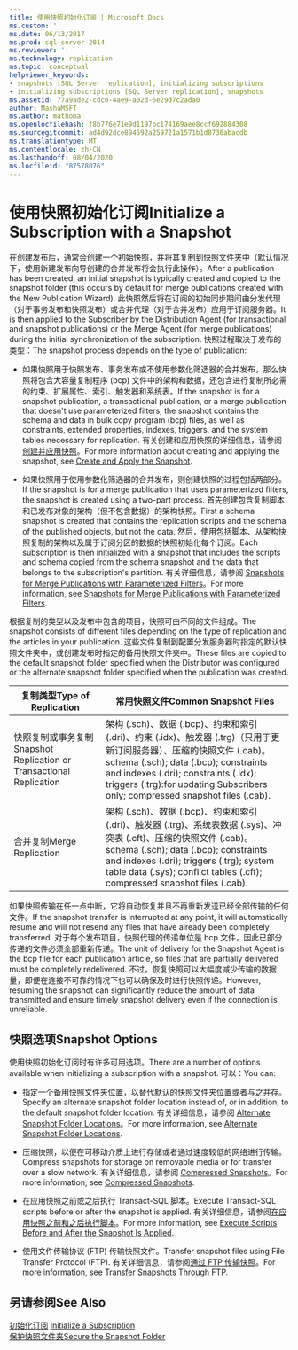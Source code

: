 ```yaml
---
title: 使用快照初始化订阅 | Microsoft Docs
ms.custom: ''
ms.date: 06/13/2017
ms.prod: sql-server-2014
ms.reviewer: ''
ms.technology: replication
ms.topic: conceptual
helpviewer_keywords:
- snapshots [SQL Server replication], initializing subscriptions
- initializing subscriptions [SQL Server replication], snapshots
ms.assetid: 77a9ade2-cdc0-4ae9-a02d-6e29d7c2ada0
author: MashaMSFT
ms.author: mathoma
ms.openlocfilehash: f8b776e71e9d1197bc174169aee8ccf692884308
ms.sourcegitcommit: ad4d92dce894592a259721a1571b1d8736abacdb
ms.translationtype: MT
ms.contentlocale: zh-CN
ms.lasthandoff: 08/04/2020
ms.locfileid: "87578076"
---
```

# <a name="initialize-a-subscription-with-a-snapshot"></a><span data-ttu-id="d9e0a-102">使用快照初始化订阅</span><span class="sxs-lookup"><span data-stu-id="d9e0a-102">Initialize a Subscription with a Snapshot</span></span>
  <span data-ttu-id="d9e0a-103">在创建发布后，通常会创建一个初始快照，并将其复制到快照文件夹中（默认情况下，使用新建发布向导创建的合并发布将会执行此操作）。</span><span class="sxs-lookup"><span data-stu-id="d9e0a-103">After a publication has been created, an initial snapshot is typically created and copied to the snapshot folder (this occurs by default for merge publications created with the New Publication Wizard).</span></span> <span data-ttu-id="d9e0a-104">此快照然后将在订阅的初始同步期间由分发代理（对于事务发布和快照发布）或合并代理（对于合并发布）应用于订阅服务器。</span><span class="sxs-lookup"><span data-stu-id="d9e0a-104">It is then applied to the Subscriber by the Distribution Agent (for transactional and snapshot publications) or the Merge Agent (for merge publications) during the initial synchronization of the subscription.</span></span> <span data-ttu-id="d9e0a-105">快照过程取决于发布的类型：</span><span class="sxs-lookup"><span data-stu-id="d9e0a-105">The snapshot process depends on the type of publication:</span></span>  
  
-   <span data-ttu-id="d9e0a-106">如果快照用于快照发布、事务发布或不使用参数化筛选器的合并发布，那么快照将包含大容量复制程序 (bcp) 文件中的架构和数据，还包含进行复制所必需的约束、扩展属性、索引、触发器和系统表。</span><span class="sxs-lookup"><span data-stu-id="d9e0a-106">If the snapshot is for a snapshot publication, a transactional publication, or a merge publication that doesn't use parameterized filters, the snapshot contains the schema and data in bulk copy program (bcp) files, as well as constraints, extended properties, indexes, triggers, and the system tables necessary for replication.</span></span> <span data-ttu-id="d9e0a-107">有关创建和应用快照的详细信息，请参阅[创建并应用快照](create-and-apply-the-snapshot.md)。</span><span class="sxs-lookup"><span data-stu-id="d9e0a-107">For more information about creating and applying the snapshot, see [Create and Apply the Snapshot](create-and-apply-the-snapshot.md).</span></span>  
  
-   <span data-ttu-id="d9e0a-108">如果快照用于使用参数化筛选器的合并发布，则创建快照的过程包括两部分。</span><span class="sxs-lookup"><span data-stu-id="d9e0a-108">If the snapshot is for a merge publication that uses parameterized filters, the snapshot is created using a two-part process.</span></span> <span data-ttu-id="d9e0a-109">首先创建包含复制脚本和已发布对象的架构（但不包含数据）的架构快照。</span><span class="sxs-lookup"><span data-stu-id="d9e0a-109">First a schema snapshot is created that contains the replication scripts and the schema of the published objects, but not the data.</span></span> <span data-ttu-id="d9e0a-110">然后，使用包括脚本、从架构快照复制的架构以及属于订阅分区的数据的快照初始化每个订阅。</span><span class="sxs-lookup"><span data-stu-id="d9e0a-110">Each subscription is then initialized with a snapshot that includes the scripts and schema copied from the schema snapshot and the data that belongs to the subscription's partition.</span></span> <span data-ttu-id="d9e0a-111">有关详细信息，请参阅 [Snapshots for Merge Publications with Parameterized Filters](snapshots-for-merge-publications-with-parameterized-filters.md)。</span><span class="sxs-lookup"><span data-stu-id="d9e0a-111">For more information, see [Snapshots for Merge Publications with Parameterized Filters](snapshots-for-merge-publications-with-parameterized-filters.md).</span></span>  
  
 <span data-ttu-id="d9e0a-112">根据复制的类型以及发布中包含的项目，快照可由不同的文件组成。</span><span class="sxs-lookup"><span data-stu-id="d9e0a-112">The snapshot consists of different files depending on the type of replication and the articles in your publication.</span></span> <span data-ttu-id="d9e0a-113">这些文件复制到配置分发服务器时指定的默认快照文件夹中，或创建发布时指定的备用快照文件夹中。</span><span class="sxs-lookup"><span data-stu-id="d9e0a-113">These files are copied to the default snapshot folder specified when the Distributor was configured or the alternate snapshot folder specified when the publication was created.</span></span>  
  
|<span data-ttu-id="d9e0a-114">复制类型</span><span class="sxs-lookup"><span data-stu-id="d9e0a-114">Type of Replication</span></span>|<span data-ttu-id="d9e0a-115">常用快照文件</span><span class="sxs-lookup"><span data-stu-id="d9e0a-115">Common Snapshot Files</span></span>|  
|-------------------------|---------------------------|  
|<span data-ttu-id="d9e0a-116">快照复制或事务复制</span><span class="sxs-lookup"><span data-stu-id="d9e0a-116">Snapshot Replication or Transactional Replication</span></span>|<span data-ttu-id="d9e0a-117">架构 (.sch)、数据 (.bcp)、约束和索引 (.dri)、约束 (.idx)、触发器 (.trg)（只用于更新订阅服务器）、压缩的快照文件 (.cab)。</span><span class="sxs-lookup"><span data-stu-id="d9e0a-117">schema (.sch); data (.bcp); constraints and indexes (.dri); constraints (.idx); triggers (.trg):for updating Subscribers only; compressed snapshot files (.cab).</span></span>|  
|<span data-ttu-id="d9e0a-118">合并复制</span><span class="sxs-lookup"><span data-stu-id="d9e0a-118">Merge Replication</span></span>|<span data-ttu-id="d9e0a-119">架构 (.sch)、数据 (.bcp)、约束和索引 (.dri)、触发器 (.trg)、系统表数据 (.sys)、冲突表 (.cft)、压缩的快照文件 (.cab)。</span><span class="sxs-lookup"><span data-stu-id="d9e0a-119">schema (.sch); data (.bcp); constraints and indexes (.dri); triggers (.trg); system table data (.sys); conflict tables (.cft); compressed snapshot files (.cab).</span></span>|  
  
 <span data-ttu-id="d9e0a-120">如果快照传输在任一点中断，它将自动恢复并且不再重新发送已经全部传输的任何文件。</span><span class="sxs-lookup"><span data-stu-id="d9e0a-120">If the snapshot transfer is interrupted at any point, it will automatically resume and will not resend any files that have already been completely transferred.</span></span> <span data-ttu-id="d9e0a-121">对于每个发布项目，快照代理的传递单位是 bcp 文件，因此已部分传递的文件必须全部重新传递。</span><span class="sxs-lookup"><span data-stu-id="d9e0a-121">The unit of delivery for the Snapshot Agent is the bcp file for each publication article, so files that are partially delivered must be completely redelivered.</span></span> <span data-ttu-id="d9e0a-122">不过，恢复快照可以大幅度减少传输的数据量，即便在连接不可靠的情况下也可以确保及时进行快照传递。</span><span class="sxs-lookup"><span data-stu-id="d9e0a-122">However, resuming the snapshot can significantly reduce the amount of data transmitted and ensure timely snapshot delivery even if the connection is unreliable.</span></span>  
  
## <a name="snapshot-options"></a><span data-ttu-id="d9e0a-123">快照选项</span><span class="sxs-lookup"><span data-stu-id="d9e0a-123">Snapshot Options</span></span>  
 <span data-ttu-id="d9e0a-124">使用快照初始化订阅时有许多可用选项。</span><span class="sxs-lookup"><span data-stu-id="d9e0a-124">There are a number of options available when initializing a subscription with a snapshot.</span></span> <span data-ttu-id="d9e0a-125">可以：</span><span class="sxs-lookup"><span data-stu-id="d9e0a-125">You can:</span></span>  
  
-   <span data-ttu-id="d9e0a-126">指定一个备用快照文件夹位置，以替代默认的快照文件夹位置或者与之并存。</span><span class="sxs-lookup"><span data-stu-id="d9e0a-126">Specify an alternate snapshot folder location instead of, or in addition, to the default snapshot folder location.</span></span> <span data-ttu-id="d9e0a-127">有关详细信息，请参阅 [Alternate Snapshot Folder Locations](alternate-snapshot-folder-locations.md)。</span><span class="sxs-lookup"><span data-stu-id="d9e0a-127">For more information, see [Alternate Snapshot Folder Locations](alternate-snapshot-folder-locations.md).</span></span>  
  
-   <span data-ttu-id="d9e0a-128">压缩快照，以便在可移动介质上进行存储或者通过速度较低的网络进行传输。</span><span class="sxs-lookup"><span data-stu-id="d9e0a-128">Compress snapshots for storage on removable media or for transfer over a slow network.</span></span> <span data-ttu-id="d9e0a-129">有关详细信息，请参阅 [Compressed Snapshots](compressed-snapshots.md)。</span><span class="sxs-lookup"><span data-stu-id="d9e0a-129">For more information, see [Compressed Snapshots](compressed-snapshots.md).</span></span>  
  
-   <span data-ttu-id="d9e0a-130">在应用快照之前或之后执行 Transact-SQL 脚本。</span><span class="sxs-lookup"><span data-stu-id="d9e0a-130">Execute Transact-SQL scripts before or after the snapshot is applied.</span></span> <span data-ttu-id="d9e0a-131">有关详细信息，请参阅[在应用快照之前和之后执行脚本](snapshot-options.md#execute-scripts-before-and-after-snapshot-is-applied)。</span><span class="sxs-lookup"><span data-stu-id="d9e0a-131">For more information, see [Execute Scripts Before and After the Snapshot Is Applied](snapshot-options.md#execute-scripts-before-and-after-snapshot-is-applied).</span></span>  
  
-   <span data-ttu-id="d9e0a-132">使用文件传输协议 (FTP) 传输快照文件。</span><span class="sxs-lookup"><span data-stu-id="d9e0a-132">Transfer snapshot files using File Transfer Protocol (FTP).</span></span> <span data-ttu-id="d9e0a-133">有关详细信息，请参阅[通过 FTP 传输快照](transfer-snapshots-through-ftp.md)。</span><span class="sxs-lookup"><span data-stu-id="d9e0a-133">For more information, see [Transfer Snapshots Through FTP](transfer-snapshots-through-ftp.md).</span></span>  
  
## <a name="see-also"></a><span data-ttu-id="d9e0a-134">另请参阅</span><span class="sxs-lookup"><span data-stu-id="d9e0a-134">See Also</span></span>  
 <span data-ttu-id="d9e0a-135">[初始化订阅](initialize-a-subscription.md) </span><span class="sxs-lookup"><span data-stu-id="d9e0a-135">[Initialize a Subscription](initialize-a-subscription.md) </span></span>  
 [<span data-ttu-id="d9e0a-136">保护快照文件夹</span><span class="sxs-lookup"><span data-stu-id="d9e0a-136">Secure the Snapshot Folder</span></span>](security/secure-the-snapshot-folder.md)  
  
  
